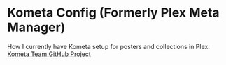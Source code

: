 # Kometa Config (Formerly Plex Meta Manager)
How I currently have Kometa setup for posters and collections in Plex.
[Kometa Team GitHub Project](https://github.com/Kometa-Team)